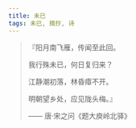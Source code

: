 ```yaml
---
title: 未已
tags: 未已, 摘抄, 诗
---
```


> 『阳月南飞雁，传闻至此回。
>
> 我行殊未已，何日复归来？
>
> 江静潮初落，林昏瘴不开。
>
> 明朝望乡处，应见陇头梅。』
>
> —— 唐·宋之问《题大庾岭北驿》

